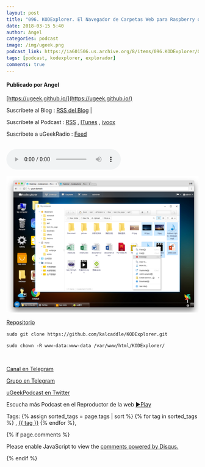 ```yaml
---
layout: post
title: "096. KODExplorer. El Navegador de Carpetas Web para Raspberry o Servidor"
date: 2018-03-15 5:40
author: Angel
categories: podcast
image: /img/ugeek.png
podcast_link: https://ia601506.us.archive.org/8/items/096.KODExplorer/096.KODExplorer.mp3
tags: [podcast, kodexplorer, explorador]
comments: true
---
```

#### Publicado por Angel

[https://ugeek.github.io/](https://ugeek.github.io/)

Suscribete al Blog :  [RSS del Blog](http://feeds.feedburner.com/uGeekBlog) |

Suscribete al Podcast :  [RSS](http://feeds.feedburner.com/ugeek) , [ITunes](https://itunes.apple.com/us/podcast/ugeek/id1201421866?mt=2) , [ivoox](https://www.ivoox.com/podcast-ugeek_sq_f1383493_1.html)  

Suscribete a uGeekRadio : [Feed](http://feeds.feedburner.com/uGeekRadio)  



<br>

<!-- ------------------------------------- url del podcast -------------------------------------------  -->
<audio controls>
  <source src="https://ia601506.us.archive.org/8/items/096.KODExplorer/096.KODExplorer.mp3">
Your browser does not support the audio element.
</audio>

<!-- -------------------------------------Imagen -------------------------------------------  -->



![KODExplorer](https://raw.githubusercontent.com/kalcaddle/static/master/images/kod/common2.png)

<!-- -------------------------------------Descripción del podcast -------------------------------------------  -->

[Repositorio](https://github.com/kalcaddle/KODExplorer)

```
sudo git clone https://github.com/kalcaddle/KODExplorer.git
```  

```
sudo chown -R www-data:www-data /var/www/html/KODExplorer/
```  


<br>

<!-- -------------------------------------Aquí abajo los Comentarios -------------------------------------------  -->

<!-- Begin SpeakPipe code -->
<script type="text/javascript">
(function(d){
var app = d.createElement('script'); app.type = 'text/javascript'; app.async = true;
var pt = ('https:' == document.location.protocol ? 'https://' : 'http://');
app.src = pt + 'www.speakpipe.com/loader/u33wn17v7gblat29taobg3x8q901jwfj.js';
var s = d.getElementsByTagName('script')[0]; s.parentNode.insertBefore(app, s);
})(document);
</script>
<!-- End SpeakPipe code -->




[Canal en Telegram](https://t.me/uGeek)  

[Grupo en Telegram](https://t.me/uGeekPodcast)  

[uGeekPodcast en Twitter](https://twitter.com/ugeekpodcast)  


Escucha más Podcast en el Reproductor de la web [►Play](https://ugeek.github.io/podcasts/)  


Tags: {% assign sorted_tags = page.tags | sort %} {% for tag in sorted_tags %} , <span class="tag"><a href="/tag#{{ tag }}">{{ tag }}</a></span> {% endfor %},


{% if page.comments %}
<div id="disqus_thread"></div>
<script>

/**
*  RECOMMENDED CONFIGURATION VARIABLES: EDIT AND UNCOMMENT THE SECTION BELOW TO INSERT DYNAMIC VALUES FROM YOUR PLATFORM OR CMS.
*  LEARN WHY DEFINING THESE VARIABLES IS IMPORTANT: https://disqus.com/admin/universalcode/#configuration-variables*/
/*
var disqus_config = function () {
this.page.url = PAGE_URL;  // Replace PAGE_URL with your page's canonical URL variable
this.page.identifier = PAGE_IDENTIFIER; // Replace PAGE_IDENTIFIER with your page's unique identifier variable
};
*/
(function() { // DON'T EDIT BELOW THIS LINE
var d = document, s = d.createElement('script');
s.src = 'https://https-angelbcn-github-io-ugeek.disqus.com/embed.js';
s.setAttribute('data-timestamp', +new Date());
(d.head || d.body).appendChild(s);
})();
</script>
<noscript>Please enable JavaScript to view the <a href="https://disqus.com/?ref_noscript">comments powered by Disqus.</a></noscript>

{% endif %}

<script id="dsq-count-scr" src="//https-angelbcn-github-io-ugeek.disqus.com/count.js" async></script>
